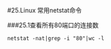 #25.Linux 常用netstat命令

###25.1查看所有80端口的连接数

```
netstat -nat|grep -i "80"|wc -l
```

###

###

###

###

